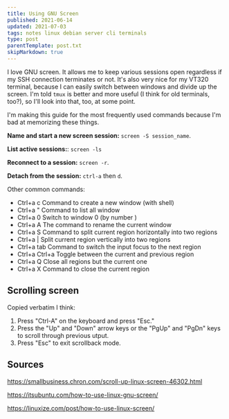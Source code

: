 ```yaml
---
title: Using GNU Screen
published: 2021-06-14
updated: 2021-07-03
tags: notes linux debian server cli terminals
type: post
parentTemplate: post.txt
skipMarkdown: true
---
```


I love GNU screen. It allows me to keep various sessions open regardless if my
SSH connection terminates or not. It's also very nice for my VT320 terminal,
because I can easily switch between windows and divide up the screen. I'm told
`tmux` is better and more useful (I think for old terminals, too?), so I'll
look into that, too, at some point.

I'm making this guide for the most frequently used commands because I'm bad at
memorizing these things.

**Name and start a new screen session:** `screen -S session_name`.

**List active sessions:**: `screen -ls`

**Reconnect to a session:** `screen -r`.

**Detach from the session:** `ctrl-a` then `d`.

Other common commands:

* Ctrl+a c Command to create a new window (with shell)
* Ctrl+a " Command to list all window
* Ctrl+a 0 Switch to window 0 (by number )
* Ctrl+a A The command to rename the current window
* Ctrl+a S Command to split current region horizontally into two regions
* Ctrl+a | Split current region vertically into two regions
* Ctrl+a tab Command to switch the input focus to the next region
* Ctrl+a Ctrl+a Toggle between the current and previous region
* Ctrl+a Q Close all regions but the current one
* Ctrl+a X Command to close the current region

## Scrolling screen

Copied verbatim I think:

  1. Press "Ctrl-A" on the keyboard and press "Esc."
  1. Press the "Up" and "Down" arrow keys or the "PgUp" and "PgDn" keys to scroll through previous utput.
  1. Press "Esc" to exit scrollback mode.

## Sources

https://smallbusiness.chron.com/scroll-up-linux-screen-46302.html

https://itsubuntu.com/how-to-use-linux-gnu-screen/

https://linuxize.com/post/how-to-use-linux-screen/